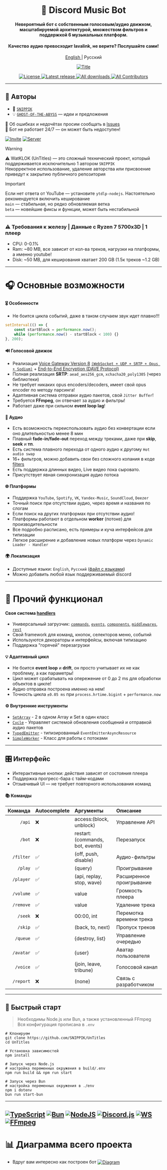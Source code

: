 
<div align="center">
  <h1>🌟 Discord Music Bot</h1>

<h4>Невероятный бот с собственным голосовым/аудио движком, масштабируемой архитектурой, множеством фильтров и поддержкой 6 музыкальных платформ.  </h4>
<h4>Качество аудио превосходит lavalink, не верите? Послушайте сами!</h4>

  <p>
    <a href="./README.md">
      English
    </a>
    |
    Русский
  </p>

  <p>
    <a href="">
      <img src=".github/images/woman.png" alt="Title" />
    </a>
  </p>

<p>
    <a href="LICENSE.md">
      <img src="https://img.shields.io/badge/License-BSD3-green?style=for-the-badge" alt="License" />
    </a>
    <a href="https://github.com/SNIPPIK/Untitles/releases/latest">
      <img src="https://img.shields.io/github/v/release/SNIPPIK/Untitles?logo=git&style=for-the-badge&include_prereleases&label=Release" alt="Latest release" />
    </a>
    <a href="https://github.com/SNIPPIK/Untitles/releases">
      <img src="https://img.shields.io/github/downloads/SNIPPIK/Untitles/total?logo=github&style=for-the-badge&label=Downloads" alt="All downloads" />
    </a>
    <a href="https://github.com/SNIPPIK/Untitles/graphs/contributors">
      <img src="https://img.shields.io/github/contributors/SNIPPIK/Untitles.svg?logo=github&style=for-the-badge&label=Contributors" alt="All Contributors" />
    </a>
  </p>
</div>

---

## 👥 Авторы

- 👤 [`SNIPPIK`](https://github.com/SNIPPIK)
- 💡 [`GHOST-OF-THE-ABYSS`](https://github.com/GHOST-OF-THE-ABYSS) — идеи и предложения

📢 Об ошибках и недочётах просим сообщать в [Issues](https://github.com/SNIPPIK/UnTitles/issues)  
🚫 Бот не работает 24/7 — он может быть недоступен!

[![Invite](https://img.shields.io/badge/Add%20the%20bot-%235865F2.svg?style=for-the-badge&logo=discord&logoColor=white)](https://discord.com/oauth2/authorize?client_id=623170593268957214)
[![Server](https://img.shields.io/badge/Support%20Server-%235865F2.svg?style=for-the-badge&logo=discord&logoColor=white)](https://discord.gg/qMf2Sv3)

> [!WARNING]  
> ⚠️ WatKLOK (UnTitles) — это сложный технический проект, который поддерживается исключительно 1 автором `SNIPPIK`  
> Некорректное использование, удаление авторства или присвоение приведут к закрытию публичного репозитория


> [!IMPORTANT]  
> Если нет ответа от YouTube — установите `ytdlp-nodejs`. Настоятельно рекомендуется включить кеширование  
> `main` — стабильная, но редко обновляемая ветка  
> `beta` — новейшие фиксы и функции, может быть нестабильной

---

### ⚠️ Требования к железу | Данные с Ryzen 7 5700x3D | 1 плеер
- CPU: 0-0.1%
- Ram: ~80 MB, все зависит от кол-ва треков, нагрузки на платформы, а именно youtube!
- Disk: ~50 MB, для кеширования хватает 200 GB (1.5к треков ~1.2 GB)

---

# 🎧 Основные возможности
#### 🎖️ Особенности
- Не боится цикла событий, даже в таком случаем звук идет плавно!!!
```ts
setInterval(() => {
    const startBlock = performance.now();
    while (performance.now() - startBlock < 100) {}
}, 200);
```
#### 🔊 Голосовой движок
- Реализация [Voice Gateway Version 8](https://discord.com/developers/docs/topics/voice-connections) [`(WebSocket + UDP + SRTP + Opus + Sodium)`](src/core/voice) + [End-to-End Encryption (DAVE Protocol)](https://discord.com/developers/docs/topics/voice-connections#endtoend-encryption-dave-protocol)
- Полная реализация **SRTP**: `aead_aes256_gcm`, `xchacha20_poly1305` (через библиотеки)
- Не требует никаких opus encoders/decoders, имеет свой opus encoder по методу парсинга!
- Адаптивная система отправки аудио пакетов, свой `Jitter Buffer`!
- Требуется **FFmpeg**, он отвечает за аудио и фильтры!
- Работает даже при сильном **event loop lag**!
#### 🎵 Аудио
- Есть возможность переиспользовать аудио без конвертации если оно длительностью менее 8 мин
- Плавный **fade-in/fade-out** переход между треками, даже при **skip**, **seek** и **тп**.
- Есть система плавного перехода от одного аудио к другому `Hot audio swap`
- 16+ фильтров, можно добавить свои без сложного копания в коде [filters](src/core/player/filters.json)
- Есть поддержка длинных видео, Live видео пока сыровато.
- Присутствует явная синхронизация аудио потока
#### 🌐 Платформы
- Поддержка `YouTube`, `Spotify`, `VK`, `Yandex-Music`, `SoundCloud`, `Deezer`
- Точный поиск при отсутствии аудио, через время и названия по слогам
- Если поиск на других платформах при отсутствии аудио!
- Платформы работают в отдельном **worker** (потоке) для производительности
- Все подробно расписано, есть примеры и куча интерфейсов для типизации
- Легкое расширение и добавление новых платформ через `Dynamic Loader - Handler`
#### 🌍 Локализация
- Доступные языки: `English`, `Русский` ([файл с языками](src/structures/locale/languages.json))
- Можно добавить любой язык поддерживаемый discord

---

# 🔩 Прочий функционал
#### Своя система [handlers](src/handlers)
- Универсальный загрузчик: [`commands`](src/handlers/commands), [`events`](src/handlers/events), [`components`](src/handlers/components), [`middlewares`](src/handlers/middlewares), [`rest`](src/handlers/rest)
- Свой framework для команд, кнопок, селекторов меню, событий
- Используются декораторы и интерфейсы, включая типизацию
- Поддержка "горячей" перезагрузки

#### 💡 Адаптивный цикл
- Не боится **event loop** и **drift**, он просто учитывает их не как проблему, а как параметры!
- Цикл может срабатывать на опережение от 0 до 2 ms для обработки объектов в цикле!
- Аудио отправка построена именно на нем!
- Точность цикла `±0.05 ms` при `process.hrtime.bigint` + `performance.now`

#### ⚙️ Внутренние инструменты
- [`SetArray`](src/structures/tools/SetArray.ts) - 2 в одном Array и Set в один класс
- [`Cycle`](src/structures/tools/Cycle.ts) - Управляет системой обновления сообщений и отправкой аудио пакетов
- [`TypedEmitter`](src/structures/tools/TypedEmitter.ts) - типизированный `EventEmitterAsyncResource`
- [`SimpleWorker`](src/structures/tools/SimpleWorker.ts) - Класс для работы с потоками

---

## 🎛 Интерфейс
- Интерактивные кнопки: действия зависят от состояния плеера
- Поддержка прогресс-бара с тайм-кодами
- Отзывчивый UI — не требует повторного использования команд

#### 📚 Команды
|   Команда | Autocomplete | Аргументы                       | Описание                 |
|----------:|:-------------|:--------------------------------|:-------------------------|
|    `/api` | ❌            | access:(block, unblock)         | Управление API           |
|    `/bot` | ❌            | restart:(commands, bot, events) | Перезапуск               |
| `/filter` | ✅            | (off, push, disable)            | Аудио-фильтры            |
|   `/play` | ✅            | (query)                         | Проигрывание             |
| `/player` | ✅            | (api, replay, stop, wave)       | Расширенное проигрывание |
| `/volume` | ✅            | value                           | Громкость плеера         |
| `/remove` | ✅            | value                           | Удаление трека           |
|   `/seek` | ❌            | 00:00, int                      | Перемотка времени трека  |
|   `/skip` | ✅            | (back, to, next)                | Пропуск треков           |
|  `/queue` | ✅            | {destroy, list}                 | Управление очередью      |
| `/avatar` | ✅            | {user}                          | Аватар пользователя      |
|  `/voice` | ✅            | (join, leave, tribune)          | Голосовой канал          |
| `/report` | ❌            | (none)                          | Связь с разработчиком    |

---
## 🚀 Быстрый старт
> Необходимы Node.js или Bun, а также установленный FFmpeg  
> Вся конфигурация прописана в `.env`
```shell
# Клонируем
git clone https://github.com/SNIPPIK/UnTitles
cd UnTitles

# Установка зависимостей
npm install

# Запуск через Node.js
# настройка переменных окружения в build/.env
npm run build && npm run start

# Запуск через Bun
# настройка переменных окружения в ./env
npm i dotenv
bun run start-bun
```

---
[![TypeScript](https://img.shields.io/badge/typescript-5.9.2-%23007ACC.svg?style=for-the-badge&logo=typescript&logoColor=white)](https://www.typescriptlang.org/)
[![Bun](https://img.shields.io/badge/bun-1.2.15-6DA55F?style=for-the-badge&logo=bun&logoColor=white&color=white)](https://bun.com/)
[![NodeJS](https://img.shields.io/badge/node.js-23.0.0-6DA55F?style=for-the-badge&logo=node.js&logoColor=white)](https://nodejs.org/en)
[![Discord.js](https://img.shields.io/badge/discord.js-14.21-%23CB3837.svg?style=for-the-badge&logo=discord.js&logoColor=white&color=purple)](https://discord.js.org/)
[![WS](https://img.shields.io/badge/ws-8.18.3-%23CB3837.svg?style=for-the-badge&logo=socket&logoColor=white)](https://www.npmjs.com/package/ws)
[![FFmpeg](https://img.shields.io/badge/FFmpeg-7.*.*-%23CB3837.svg?style=for-the-badge&logo=ffmpeg&logoColor=white&color)](https://ffmpeg.org/)
---

# 📊 Диаграмма всего проекта
- Вдруг вам интересно как построен бот
[<img align="center" alt="Diagram" width="" src=".github/images/src.png" />](.github/images/src.png)